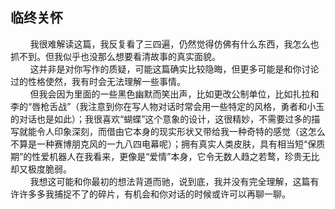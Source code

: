 ## 临终关怀

&nbsp;&nbsp;&nbsp;&nbsp;&nbsp;&nbsp;&nbsp;&nbsp;我很难解读这篇，我反复看了三四遍，仍然觉得仿佛有什么东西，我怎么也抓不到。但我似乎也没那么想要看清故事的真实面貌。
<br />&nbsp;&nbsp;&nbsp;&nbsp;&nbsp;&nbsp;&nbsp;&nbsp;这并非是对你写作的质疑，可能这篇确实比较隐晦，但更多可能是和你讨论过的性格使然，我有时会无法理解一些事情。
<br />&nbsp;&nbsp;&nbsp;&nbsp;&nbsp;&nbsp;&nbsp;&nbsp;但我会因为里面的一些黑色幽默而笑出声，比如更改公制单位，比如扎拉和李的“唇枪舌战”（我注意到你在写人物对话时常会用一些特定的风格，勇者和小玉的对话也是如此）；我很喜欢“蝴蝶”这个意象的设计，这很精妙，不需要过多的描写就能令人印象深刻，而借由它本身的现实形状又带给我一种奇特的感觉（这怎么不算是一种赛博朋克风的一九八四电幕呢）；拥有真实人类皮肤，具有相当短“保质期”的性爱机器人在我看来，更像是“爱情”本身，它令无数人趋之若鹜，珍贵无比却又极度脆弱。
<br />&nbsp;&nbsp;&nbsp;&nbsp;&nbsp;&nbsp;&nbsp;&nbsp;我想这可能和你最初的想法背道而驰，说到底，我并没有完全理解，这篇有许许多多我捕捉不了的碎片，有机会和你对话的时候或许可以再聊一聊。
